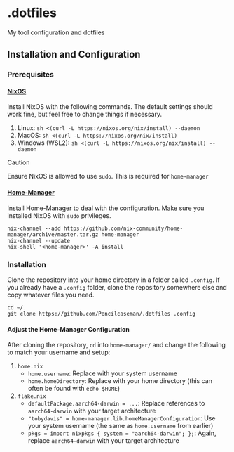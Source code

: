# .dotfiles
My tool configuration and dotfiles

## Installation and Configuration 

### Prerequisites
#### [NixOS](https://nixos.org)

Install NixOS with the following commands. The default settings should work fine, but feel free to change things if necessary.

1. Linux: `sh <(curl -L https://nixos.org/nix/install) --daemon`
2. MacOS: `sh <(curl -L https://nixos.org/nix/install)`
3. Windows (WSL2): `sh <(curl -L https://nixos.org/nix/install) --daemon`

> [!CAUTION]
> Ensure NixOS is allowed to use `sudo`. This is required for `home-manager`

#### [Home-Manager](https://github.com/nix-community/home-manager)

Install Home-Manager to deal with the configuration. Make sure you installed NixOS with `sudo` privileges.

```
nix-channel --add https://github.com/nix-community/home-manager/archive/master.tar.gz home-manager
nix-channel --update
nix-shell '<home-manager>' -A install
```

### Installation

Clone the repository into your home directory in a folder called `.config`. If you already have a `.config` folder, clone the repository somewhere else and copy whatever files you need.

```
cd ~/
git clone https://github.com/Pencilcaseman/.dotfiles .config
```

#### Adjust the Home-Manager Configuration 
After cloning the repository, `cd` into `home-manager/` and change the following to match your username and setup:

1. `home.nix`
    - `home.username`: Replace with your system username
    - `home.homeDirectory`: Replace with your home directory (this can often be found with `echo $HOME`)
2. `flake.nix`
    - `defaultPackage.aarch64-darwin = ...`: Replace references to `aarch64-darwin` with your target architecture
    - `"tobydavis" = home-manager.lib.homeManagerConfiguration`: Use your system username (the same as `home.username` from earlier)
    - `pkgs = import nixpkgs { system = "aarch64-darwin"; };`: Again, replace `aarch64-darwin` with your target architecture
